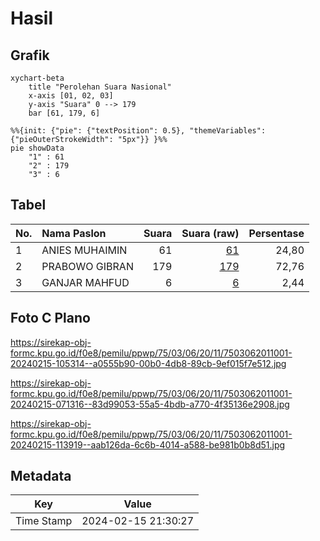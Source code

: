 # Hasil

## Grafik

```mermaid
xychart-beta
    title "Perolehan Suara Nasional"
    x-axis [01, 02, 03]
    y-axis "Suara" 0 --> 179
    bar [61, 179, 6]
```

```mermaid
%%{init: {"pie": {"textPosition": 0.5}, "themeVariables": {"pieOuterStrokeWidth": "5px"}} }%%
pie showData
    "1" : 61
    "2" : 179
    "3" : 6
```

## Tabel

| No. | Nama Paslon    | Suara | Suara (raw) | Persentase |
|:--- |:-------------- | -----:| -----------:| ----------:|
| 1   | ANIES MUHAIMIN | 61    | [61][p-1]   | 24,80      |
| 2   | PRABOWO GIBRAN | 179   | [179][p-2]  | 72,76      |
| 3   | GANJAR MAHFUD  | 6     | [6][p-3]    | 2,44       |


[p-1]: https://github.com/gigit-pemilu/pemilu-2024/blob/main/pilpres/hitung-suara/sub/75-gorontalo/sub/03-bone-bolango/sub/06-tilongkabila/sub/2011-permata/sub/001-tps/sub/paslon-1.txt
[p-2]: https://github.com/gigit-pemilu/pemilu-2024/blob/main/pilpres/hitung-suara/sub/75-gorontalo/sub/03-bone-bolango/sub/06-tilongkabila/sub/2011-permata/sub/001-tps/sub/paslon-2.txt
[p-3]: https://github.com/gigit-pemilu/pemilu-2024/blob/main/pilpres/hitung-suara/sub/75-gorontalo/sub/03-bone-bolango/sub/06-tilongkabila/sub/2011-permata/sub/001-tps/sub/paslon-3.txt

## Foto C Plano

https://sirekap-obj-formc.kpu.go.id/f0e8/pemilu/ppwp/75/03/06/20/11/7503062011001-20240215-105314--a0555b90-00b0-4db8-89cb-9ef015f7e512.jpg

https://sirekap-obj-formc.kpu.go.id/f0e8/pemilu/ppwp/75/03/06/20/11/7503062011001-20240215-071316--83d99053-55a5-4bdb-a770-4f35136e2908.jpg

https://sirekap-obj-formc.kpu.go.id/f0e8/pemilu/ppwp/75/03/06/20/11/7503062011001-20240215-113919--aab126da-6c6b-4014-a588-be981b0b8d51.jpg


## Metadata

| Key        | Value               |
| ---------- | ------------------- |
| Time Stamp | 2024-02-15 21:30:27 |



